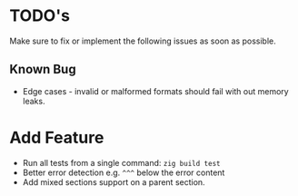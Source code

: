 # TODO's

Make sure to fix or implement the following issues as soon as possible.

## Known Bug

- Edge cases - invalid or malformed formats should fail with out memory leaks.

# Add Feature

- Run all tests from a single command: `zig build test`
- Better error detection e.g. `^^^` below the error content
- Add mixed sections support on a parent section.
